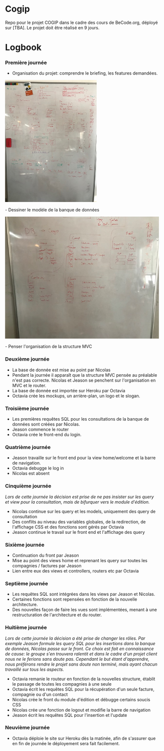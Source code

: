 # Cogip
Repo pour le projet COGIP dans le cadre des cours de BeCode.org, déployé sur [TBA].
Le projet doit être réalisé en 9 jours.

</hr>

# Logbook

### Première journée

- Organisation du projet: comprendre le briefing, les features demandées. 
<p>
<img src="assets/images/tableau_structureapp.jpg" height="400">
</p>
- Dessiner le modèle de la banque de données
<p>
<img src="assets/images/tableau_db.jpg" height="400">
</p>
- Penser l'organisation de la structure MVC 

### Deuxième journée
- La base de donnée est mise au point par Nicolas
- Pendant la journée il apparaît que la structure MVC pensée au préalable n'est pas correcte. Nicolas et Jeason se penchent sur l'organisation en MVC et le router.
- La base de donnée est importée sur Heroku par Octavia
- Octavia crée les mockups, un arrière-plan, un logo et le slogan.

### Troisième journée
- Les premières requêtes SQL pour les consultations de la banque de données sont créées par Nicolas.
- Jeason commence le router
- Octavia crée le front-end du login.

### Quatrième journée
- Jeason travaille sur le front end pour la view home/welcome et la barre de navigation.
- Octavia debugge le log in
- Nicolas est absent

### Cinquième journée
*Lors de cette journée la décision est prise de ne pas insister sur les query et view pour la consultation, mais de bifurquer vers le module d'édition.*

- Nicolas continue sur les query et les models, uniquement des query de consultation
- Des conflits au niveau des variables globales, de la redirection, de l'affichage CSS et des fonctions sont gérés par Octavia
- Jeason continue le travail sur le front end et l'affichage des query

### Sixième journée

- Continuation du front par Jeason
- Mise au point des views home et reprenant les query sur toutes les compagnies / factures par Jeason
- Lien entre eux des views et controllers, routers etc par Octavia

### Septième journée

- Les requêtes SQL sont intégrées dans les views par Jeason et Nicolas.
- Certaines fonctions sont repensées en fonction de la nouvelle architecture.
- Des nouvelles façon de faire les vues sont implémentées, menant à une restructuration de l'architecture et du router.

### Huitième journée 
*Lors de cette journée la décision a été prise de changer les rôles. Par exemple Jeason formule les query SQL pour les insertions dans la banque de données, Nicolas passe sur le front. Ce choix est fait en connaissance de cause: le groupe s'en trouvera ralentit et dans le cadre d'un projet client nous ne le ferions sans doute pas. Cependant le but étant d'apprendre, nous préférons rendre le projet sans doute non terminé, mais ayant chacun travaillé sur tous les aspects.*

- Octavia remanie le routeur en fonction de la nouvelles structure, établit le passage de toutes les compagnies à une seule
- Octavia écrit les requêtes SQL pour la récupération d'un seule facture, compagnie ou d'un contact
- Nicolas crée le front du module d'édition et débugge certains soucis CSS
- Nicolas crée une fonction de logout et modifie la barre de navigation
- Jeason écrit les requêtes SQL pour l'insertion et l'update

### Neuvième journée

- Octavia déploie le site sur Heroku dès la matinée, afin de s'assurer que en fin de journée le déployement sera fait facilement.


